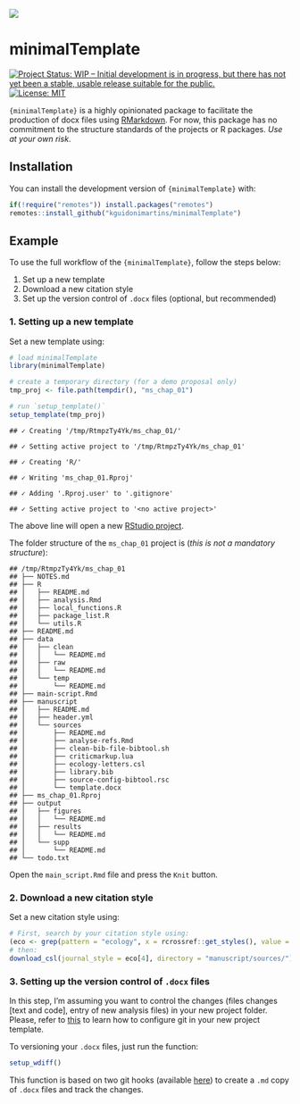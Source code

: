 
![](http://www.textfiles.com/underconstruction/HeHeartlandPark2601underconstructionbar9.gif)

# minimalTemplate

[![Project Status: WIP – Initial development is in progress, but there
has not yet been a stable, usable release suitable for the
public.](https://www.repostatus.org/badges/latest/wip.svg)](https://www.repostatus.org/#wip)
[![License:
MIT](https://img.shields.io/badge/License-MIT-blue.svg)](https://opensource.org/licenses/MIT)

`{minimalTemplate}` is a highly opinionated package to facilitate the
production of docx files using
[RMarkdown](https://rmarkdown.rstudio.com/). For now, this package has
no commitment to the structure standards of the projects or R packages.
*Use at your own risk*.

## Installation

You can install the development version of `{minimalTemplate}` with:

``` r
if(!require("remotes")) install.packages("remotes")
remotes::install_github("kguidonimartins/minimalTemplate")
```

## Example

To use the full workflow of the `{minimalTemplate}`, follow the steps
below:

1.  Set up a new template
2.  Download a new citation style
3.  Set up the version control of `.docx` files (optional, but
    recommended)

### 1\. Setting up a new template

Set a new template using:

``` r
# load minimalTemplate
library(minimalTemplate)

# create a temporary directory (for a demo proposal only)
tmp_proj <- file.path(tempdir(), "ms_chap_01")

# run `setup_template()`
setup_template(tmp_proj)
```

    ## ✓ Creating '/tmp/RtmpzTy4Yk/ms_chap_01/'

    ## ✓ Setting active project to '/tmp/RtmpzTy4Yk/ms_chap_01'

    ## ✓ Creating 'R/'

    ## ✓ Writing 'ms_chap_01.Rproj'

    ## ✓ Adding '.Rproj.user' to '.gitignore'

    ## ✓ Setting active project to '<no active project>'

The above line will open a new [RStudio
project](https://support.rstudio.com/hc/en-us/articles/200526207-Using-Projects).

The folder structure of the `ms_chap_01` project is (*this is not a
mandatory structure*):

    ## /tmp/RtmpzTy4Yk/ms_chap_01
    ## ├── NOTES.md
    ## ├── R
    ## │   ├── README.md
    ## │   ├── analysis.Rmd
    ## │   ├── local_functions.R
    ## │   ├── package_list.R
    ## │   └── utils.R
    ## ├── README.md
    ## ├── data
    ## │   ├── clean
    ## │   │   └── README.md
    ## │   ├── raw
    ## │   │   └── README.md
    ## │   └── temp
    ## │       └── README.md
    ## ├── main-script.Rmd
    ## ├── manuscript
    ## │   ├── README.md
    ## │   ├── header.yml
    ## │   └── sources
    ## │       ├── README.md
    ## │       ├── analyse-refs.Rmd
    ## │       ├── clean-bib-file-bibtool.sh
    ## │       ├── criticmarkup.lua
    ## │       ├── ecology-letters.csl
    ## │       ├── library.bib
    ## │       ├── source-config-bibtool.rsc
    ## │       └── template.docx
    ## ├── ms_chap_01.Rproj
    ## ├── output
    ## │   ├── figures
    ## │   │   └── README.md
    ## │   ├── results
    ## │   │   └── README.md
    ## │   └── supp
    ## │       └── README.md
    ## └── todo.txt

Open the `main_script.Rmd` file and press the `Knit` button.

### 2\. Download a new citation style

Set a new citation style using:

``` r
# First, search by your citation style using:
(eco <- grep(pattern = "ecology", x = rcrossref::get_styles(), value = TRUE))
# then:
download_csl(journal_style = eco[4], directory = "manuscript/sources/")
```

### 3\. Setting up the version control of `.docx` files

In this step, I’m assuming you want to control the changes (files
changes \[text and code\], entry of new analysis files) in your new
project folder. Please, refer to
[this](https://kbroman.org/github_tutorial/) to learn how to configure
git in your new project template.

To versioning your `.docx` files, just run the function:

``` r
setup_wdiff()
```

This function is based on two git hooks (available
[here](https://github.com/vigente/gerardus/tree/master/shell-script)) to
create a `.md` copy of `.docx` files and track the changes.

